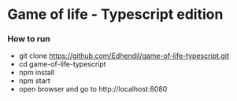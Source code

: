 # Game of life - Typescript edition

### How to run

- git clone https://github.com/Edhendil/game-of-life-typescript.git
- cd game-of-life-typescript
- npm install
- npm start
- open browser and go to http://localhost:8080